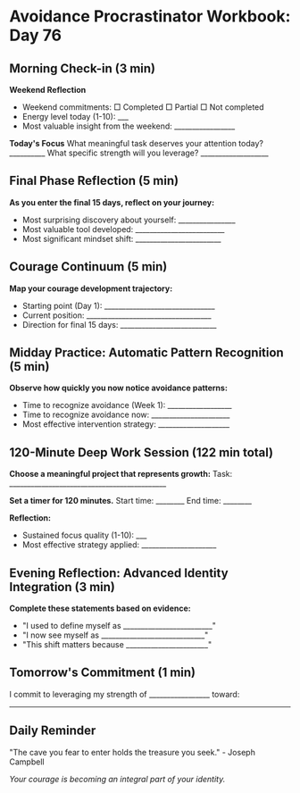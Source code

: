 # Avoidance Procrastinator Workbook: Day 76

## Morning Check-in (3 min)

**Weekend Reflection**
- Weekend commitments: □ Completed □ Partial □ Not completed
- Energy level today (1-10): ___
- Most valuable insight from the weekend: _________________

**Today's Focus**
What meaningful task deserves your attention today? __________
What specific strength will you leverage? ___________________

## Final Phase Reflection (5 min)

**As you enter the final 15 days, reflect on your journey:**
- Most surprising discovery about yourself: ________________
- Most valuable tool developed: _________________________
- Most significant mindset shift: ________________________

## Courage Continuum (5 min)

**Map your courage development trajectory:**
- Starting point (Day 1): _______________________________
- Current position: ___________________________________
- Direction for final 15 days: ___________________________

## Midday Practice: Automatic Pattern Recognition (5 min)

**Observe how quickly you now notice avoidance patterns:**
- Time to recognize avoidance (Week 1): __________________
- Time to recognize avoidance now: ______________________
- Most effective intervention strategy: ____________________

## 120-Minute Deep Work Session (122 min total)

**Choose a meaningful project that represents growth:**
Task: ____________________________________________

**Set a timer for 120 minutes.**
Start time: ________ End time: ________

**Reflection:**
- Sustained focus quality (1-10): ___
- Most effective strategy applied: _____________________

## Evening Reflection: Advanced Identity Integration (3 min)

**Complete these statements based on evidence:**
- "I used to define myself as _________________________"
- "I now see myself as _____________________________"
- "This shift matters because _______________________"

## Tomorrow's Commitment (1 min)

I commit to leveraging my strength of _________________ toward:
________________________________________________

## Daily Reminder

"The cave you fear to enter holds the treasure you seek." - Joseph Campbell

*Your courage is becoming an integral part of your identity.*
